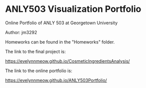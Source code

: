 # ANLY503 Visualization Portfolio

Online Portfolio of ANLY 503 at Georgetown University

Author: jm3292

Homeworks can be found in the "Homeworks" folder.

The link to the final project is:

https://evelynnmeow.github.io/CosmeticIngredientsAnalysis/

The link to the online portfolio is:

https://evelynnmeow.github.io/ANLY503Portfolio/

